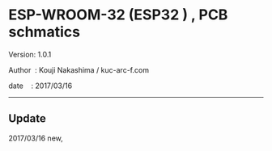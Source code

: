 ﻿# ESP-WROOM-32 (ESP32 ) , PCB schmatics

 Version: 1.0.1

 Author  : Kouji Nakashima / kuc-arc-f.com

 date    : 2017/03/16

***

## Update
 2017/03/16 new,



